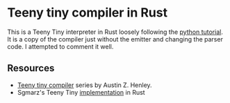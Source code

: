 # Teeny tiny compiler in Rust

This is a Teeny Tiny interpreter in Rust loosely following the [python tutorial](https://austinhenley.com/blog/teenytinycompiler1.html). It is a copy of the compiler just without the emitter and changing the parser code. I attempted to comment it well.



## Resources
* [Teeny tiny compiler](https://austinhenley.com/blog/teenytinycompiler1.html) series by Austin Z. Henley.
* Sgmarz's Teeny Tiny [implementation](https://github.com/sgmarz/ttrust/) in Rust
